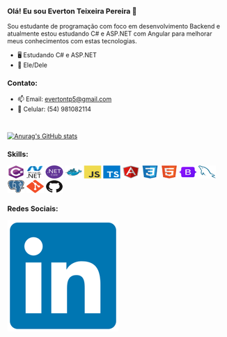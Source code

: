 ### Olá! Eu sou Everton Teixeira Pereira 👋

Sou estudante de programação com foco em desenvolvimento Backend e atualmente estou estudando C# e ASP.NET com Angular para melhorar meus conhecimentos com estas tecnologias. 



- 🖥️ Estudando C# e ASP.NET 
- 👨 Ele/Dele

### Contato:
- 📫 Email: evertontp5@gmail.com
- 📱 Celular: (54) 981082114
<br>

[![Anurag's GitHub stats](https://github-readme-stats.vercel.app/api?username=Everton19)](https://github.com/Everton19/github-readme-stats)

### Skills:
<div class="skills">
  <img height="30" width="40" src="https://github.com/devicons/devicon/blob/master/icons/csharp/csharp-original.svg">
  <img height="30" width="40" src="https://github.com/devicons/devicon/blob/master/icons/dot-net/dot-net-original-wordmark.svg">
  <img height="30" width="40" src="https://github.com/devicons/devicon/blob/master/icons/dotnetcore/dotnetcore-original.svg">
  <img height="30" width="40" src="https://github.com/devicons/devicon/blob/master/icons/docker/docker-original.svg">
  <img height="30" width="40" src="https://github.com/devicons/devicon/blob/master/icons/javascript/javascript-original.svg">
  <img height="30" width="40" src="https://github.com/devicons/devicon/blob/master/icons/typescript/typescript-original.svg">
  <img height="30" width="40" src="https://github.com/devicons/devicon/blob/master/icons/angularjs/angularjs-original.svg">
  <img height="30" width="40" src="https://github.com/devicons/devicon/blob/master/icons/css3/css3-original.svg">
  <img height="30" width="40" src="https://github.com/devicons/devicon/blob/master/icons/html5/html5-original.svg">
  <img height="30" width="40" src="https://github.com/devicons/devicon/blob/master/icons/bootstrap/bootstrap-original.svg">
  <img height="30" width="40" src="https://github.com/devicons/devicon/blob/master/icons/mysql/mysql-original.svg">
  <img height="30" width="40" src="https://github.com/devicons/devicon/blob/master/icons/postgresql/postgresql-original.svg">
  <img height="30" width="40" src="https://github.com/devicons/devicon/blob/master/icons/git/git-original.svg">
  <img height="30" width="40" src="https://github.com/devicons/devicon/blob/master/icons/github/github-original.svg">
</div>

### Redes Sociais:
<div class="social">
  <a height="30" width="40" href="https://www.linkedin.com/in/everton-teixeira-pereira/" target="_blank"><img src="https://github.com/devicons/devicon/blob/master/icons/linkedin/linkedin-original.svg" target="_blank">
</div>
